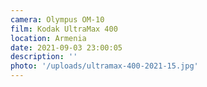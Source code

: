 ```yaml
---
camera: Olympus OM-10
film: Kodak UltraMax 400
location: Armenia
date: 2021-09-03 23:00:05
description: ''
photo: '/uploads/ultramax-400-2021-15.jpg'
---
```

